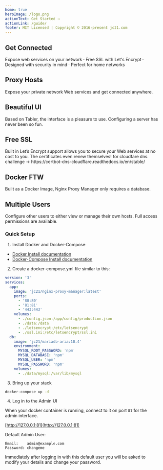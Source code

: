 ```yaml
---
home: true
heroImage: /logo.png
actionText: Get Started →
actionLink: /guide/
footer: MIT Licensed | Copyright © 2016-present jc21.com
---
```


<div class="features">
  <div class="feature">
    <h2>Get Connected</h2>
    <p>
      Expose web services on your network &middot;
      Free SSL with Let's Encrypt  &middot;
      Designed with security in mind  &middot;
      Perfect for home networks
    </p>
  </div>
  <div class="feature">
    <h2>Proxy Hosts</h2>
    <p>Expose your private network Web services and get connected anywhere.</p>
  </div>
  <div class="feature">
    <h2>Beautiful UI</h2>
    <p>Based on Tabler, the interface is a pleasure to use. Configuring a server has never been so fun.</p>
  </div>
  <div class="feature">
    <h2>Free SSL</h2>
    <p>Built in Let’s Encrypt support allows you to secure your Web services at no cost to you. The certificates even renew themselves! for cloudfare dns challenge -> https://certbot-dns-cloudflare.readthedocs.io/en/stable/</p>
  </div>
  <div class="feature">
    <h2>Docker FTW</h2>
    <p>Built as a Docker Image, Nginx Proxy Manager only requires a database.</p>
  </div>
  <div class="feature">
    <h2>Multiple Users</h2>
    <p>Configure other users to either view or manage their own hosts. Full access permissions are available.</p>
  </div>
</div>

### Quick Setup

1. Install Docker and Docker-Compose

- [Docker Install documentation](https://docs.docker.com/install/)
- [Docker-Compose Install documentation](https://docs.docker.com/compose/install/)

2. Create a docker-compose.yml file similar to this:

```yml
version: '3'
services:
  app:
    image: 'jc21/nginx-proxy-manager:latest'
    ports:
      - '80:80'
      - '81:81'
      - '443:443'
    volumes:
      - ./config.json:/app/config/production.json
      - ./data:/data
      - ./letsencrypt:/etc/letsencrypt
      - ./ssl.ini:/etc/letsencrypt/ssl.ini
  db:
    image: 'jc21/mariadb-aria:10.4'
    environment:
      MYSQL_ROOT_PASSWORD: 'npm'
      MYSQL_DATABASE: 'npm'
      MYSQL_USER: 'npm'
      MYSQL_PASSWORD: 'npm'
    volumes:
      - ./data/mysql:/var/lib/mysql
```

3. Bring up your stack

```bash
docker-compose up -d
```

4. Log in to the Admin UI

When your docker container is running, connect to it on port `81` for the admin interface.

[http://127.0.0.1:81](http://127.0.0.1:81)

Default Admin User:

```
Email:    admin@example.com
Password: changeme
```

Immediately after logging in with this default user you will be asked to modify your details and change your password.
